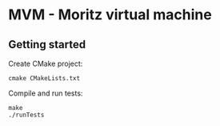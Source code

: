 # MVM - Moritz virtual machine

## Getting started

Create CMake project:

```
cmake CMakeLists.txt
```

Compile and run tests:

```
make
./runTests
```
